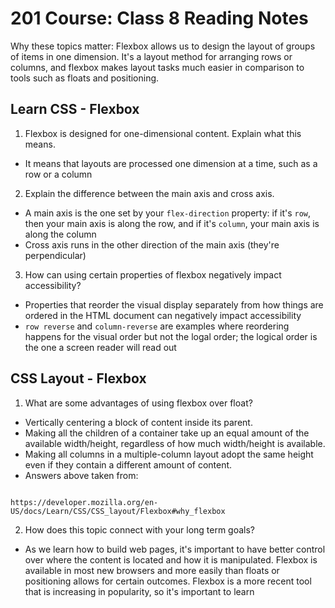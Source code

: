 # 201 Course: Class 8 Reading Notes

Why these topics matter: Flexbox allows us to design the layout of groups of items in one dimension. It's a layout method for arranging rows or columns, and flexbox makes layout tasks much easier in comparison to tools such as floats and positioning.

## **Learn CSS - Flexbox**

1. Flexbox is designed for one-dimensional content. Explain what this means.

- It means that layouts are processed one dimension at a time, such as a row or a column

2. Explain the difference between the main axis and cross axis.

- A main axis is the one set by your  `flex-direction` property: if it's `row`, then your main axis is along the row, and if it's `column`, your main axis is along the column
- Cross axis runs in the other direction of the main axis (they're perpendicular)

3. How can using certain properties of flexbox negatively impact accessibility?

- Properties that reorder the visual display separately from how things are ordered in the HTML document can negatively impact accessibility
- `row reverse` and `column-reverse` are examples where reordering happens for the visual order but not the logal order; the logical order is the one a screen reader will read out

## **CSS Layout - Flexbox**

1. What are some advantages of using flexbox over float?

- Vertically centering a block of content inside its parent.
- Making all the children of a container take up an equal amount of the available width/height, regardless of how much width/height is available.
- Making all columns in a multiple-column layout adopt the same height even if they contain a different amount of content.
- Answers above taken from:
```

https://developer.mozilla.org/en-US/docs/Learn/CSS/CSS_layout/Flexbox#why_flexbox

```

2. How does this topic connect with your long term goals?

- As we learn how to build web pages, it's important to have better control over where the content is located and how it is manipulated. Flexbox is available in most new browsers and more easily than floats or positioning allows for certain outcomes. Flexbox is a more recent tool that is increasing in popularity, so it's important to learn